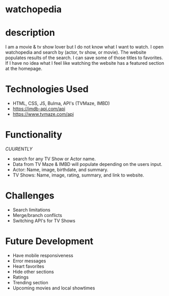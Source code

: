 # watchopedia

# description  
I am a movie & tv show lover but I do not know what I want to watch. I open watchopedia and search by (actor, tv show, or movie). The website populates results of the search. I can save some of those titles to favorites. If I have no idea what I feel like watching the website has a featured section at the homepage.

# Technologies Used
- HTML, CSS, JS, Bulma, API's (TVMaze, IMBD)
- https://imdb-api.com/api
- https://www.tvmaze.com/api


# Functionality
*CUURENTLY* 
- search for any TV Show or Actor name. 
- Data from TV Maze & IMBD will populate depending on the users input.
- Actor: Name, image, birthdate, and summary.
- TV Shows: Name, image, rating, summary, and link to website.

# Challenges
- Search limitations
- Merge/branch conflicts
- Switching API's for TV Shows

# Future Development
- Have mobile responsiveness
- Error messages
- Heart favorites
- Hide other sections
- Ratings
- Trending section
- Upcoming movies and local showtimes

